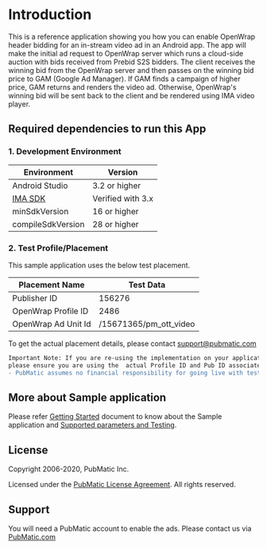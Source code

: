 # Introduction
This is a reference application showing you how you can enable OpenWrap header bidding for an in-stream video ad in an Android app. The app will make the initial ad request to OpenWrap server which runs a cloud-side auction with bids received from Prebid S2S bidders. The client receives the winning bid from the OpenWrap server and then passes on the winning bid price to GAM (Google Ad Manager). If GAM finds a campaign of higher price, GAM returns and renders the video ad. Otherwise, OpenWrap's winning bid will be sent back to the client and be rendered using IMA video player.


## Required dependencies to run this App
### 1. Development Environment

| Environment |Version|
|--------------|---------|
| Android Studio | 3.2 or higher |
| [IMA SDK](https://developers.google.com/interactive-media-ads/docs/sdks/android/client-side) | Verified with 3.x |
| minSdkVersion | 16 or higher |
| compileSdkVersion | 28 or higher |


### 2. Test Profile/Placement
This sample application uses the below test placement. 

|Placement Name|Test Data|
|--------------|---------|
| Publisher ID | 156276 |
| OpenWrap Profile ID | 2486 |
| OpenWrap Ad Unit Id | /15671365/pm_ott_video |

To get the actual placement details, please contact [support@pubmatic.com](support@pubmatic.com)

```diff
Important Note: If you are re-using the implementation on your application, 
please ensure you are using the  actual Profile ID and Pub ID associated with your account.
- PubMatic assumes no financial responsibility for going live with test placements.
```

## More about Sample application
Please refer [Getting Started](https://github.com/PubMatic/android-openwrap-ima-sample/wiki/Getting-Started) document to know about the Sample application and [Supported parameters and Testing](https://github.com/PubMatic/android-openwrap-ima-sample/wiki/Supported-Parameters-and-Testing).

## License
Copyright 2006-2020, PubMatic Inc.

Licensed under the [PubMatic License Agreement](https://github.com/PubMatic/android-openwrap-ima-sample/blob/master/LICENSE). All rights reserved.


## Support
You will need a PubMatic account to enable the ads. Please contact us via [PubMatic.com](https://pubmatic.com/)
